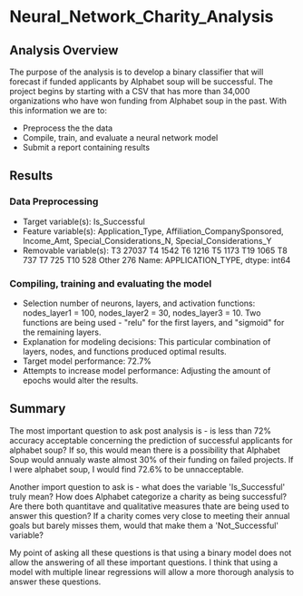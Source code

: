 # Neural_Network_Charity_Analysis

## Analysis Overview
The purpose of the analysis is to develop a binary classifier that will forecast if funded applicants by Alphabet soup will be successful. The project begins by starting with a CSV that has more than 34,000 organizations who have won funding from Alphabet soup in the past. With this information we are to:
- Preprocess the the data
- Compile, train, and evaluate a neural network model
- Submit a report containing results

## Results

### Data Preprocessing
- Target variable(s): Is_Successful
- Feature variable(s): Application_Type, Affiliation_CompanySponsored, Income_Amt, Special_Considerations_N, Special_Considerations_Y
- Removable variable(s): 
T3       27037
T4        1542
T6        1216
T5        1173
T19       1065
T8         737
T7         725
T10        528
Other      276
Name: APPLICATION_TYPE, dtype: int64

### Compiling, training and evaluating the model
- Selection number of neurons, layers, and activation functions: nodes_layer1 = 100, nodes_layer2 = 30, nodes_layer3 = 10. Two functions are being used - "relu" for the first layers, and "sigmoid" for the remaining layers.
- Explanation for modeling decisions: This particular combination of layers, nodes, and functions produced optimal results.
- Target model performance: 72.7%
- Attempts to increase model performance: Adjusting the amount of epochs would alter the results.

## Summary
The most important question to ask post analysis is - is less than 72% accuracy acceptable concerning the prediction of successful applicants for alphabet soup? If so, this would mean there is a possibility that Alphabet Soup would annualy waste almost 30% of their funding on failed projects. If I were alphabet soup, I would find 72.6% to be unnacceptable. 

Another import question to ask is - what does the variable 'Is_Successful' truly mean? How does Alphabet categorize a charity as being successful? Are there both quantitave and qualitative measures thate are being used to answer this question? If a charity comes very close to meeting their annual goals but barely misses them, would that make them a 'Not_Successful' variable?

My point of asking all these questions is that using a binary model does not allow the answering of all these important questions. I think that using a model with multiple linear regressions will allow a more thorough analysis to answer these questions.



